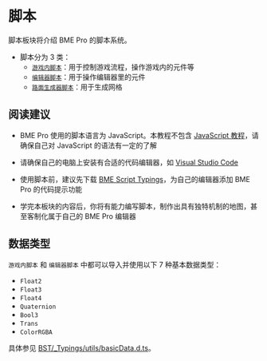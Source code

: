 # 脚本

脚本板块将介绍 BME Pro 的脚本系统。

- 脚本分为 3 类：
  - [`游戏内脚本`](game)：用于控制游戏流程，操作游戏内的元件等
  - [`编辑器脚本`](editor)：用于操作编辑器里的元件
  - [`路面生成器脚本`](roadGenerator)：用于生成网格

## 阅读建议

- BME Pro 使用的脚本语言为 JavaScript。本教程不包含 [JavaScript 教程](https://developer.mozilla.org/zh-CN/docs/Web/JavaScript)，请确保自己对 JavaScript 的语法有一定的了解

- 请确保自己的电脑上安装有合适的代码编辑器，如 [Visual Studio Code](https://code.visualstudio.com/)

- 使用脚本前，建议先下载 [BME Script Typings](https://github.com/Withered-Flower-0422/BST)，为自己的编辑器添加 BME Pro 的代码提示功能

- 学完本板块的内容后，你将有能力编写脚本，制作出具有独特机制的地图，甚至客制化属于自己的 BME Pro 编辑器

## 数据类型

`游戏内脚本` 和 `编辑器脚本` 中都可以导入并使用以下 7 种基本数据类型：

- `Float2`
- `Float3`
- `Float4`
- `Quaternion`
- `Bool3`
- `Trans`
- `ColorRGBA`

具体参见 [BST/\_Typings/utils/basicData.d.ts](https://github.com/Withered-Flower-0422/BST/blob/main/_Typings/utils/basicData.d.ts)。
